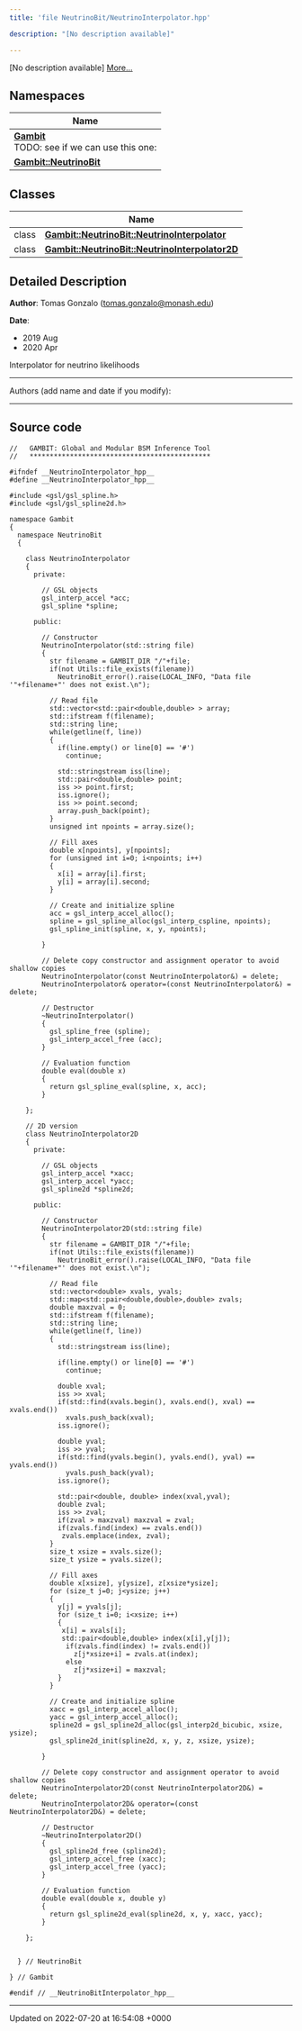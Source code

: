 ```yaml
---
title: 'file NeutrinoBit/NeutrinoInterpolator.hpp'

description: "[No description available]"

---
```







[No description available] [More...](#detailed-description)

## Namespaces

| Name           |
| -------------- |
| **[Gambit](/documentation/code/namespaces/namespacegambit/)** <br>TODO: see if we can use this one:  |
| **[Gambit::NeutrinoBit](/documentation/code/namespaces/namespacegambit_1_1neutrinobit/)**  |

## Classes

|                | Name           |
| -------------- | -------------- |
| class | **[Gambit::NeutrinoBit::NeutrinoInterpolator](/documentation/code/classes/classgambit_1_1neutrinobit_1_1neutrinointerpolator/)**  |
| class | **[Gambit::NeutrinoBit::NeutrinoInterpolator2D](/documentation/code/classes/classgambit_1_1neutrinobit_1_1neutrinointerpolator2d/)**  |

## Detailed Description


**Author**: Tomas Gonzalo ([tomas.gonzalo@monash.edu](mailto:tomas.gonzalo@monash.edu)) 

**Date**: 

  * 2019 Aug 
  * 2020 Apr


Interpolator for neutrino likelihoods



------------------

Authors (add name and date if you modify):



------------------




## Source code

```
//   GAMBIT: Global and Modular BSM Inference Tool
//   *********************************************

#ifndef __NeutrinoInterpolator_hpp__
#define __NeutrinoInterpolator_hpp__

#include <gsl/gsl_spline.h>
#include <gsl/gsl_spline2d.h>

namespace Gambit
{
  namespace NeutrinoBit
  {

    class NeutrinoInterpolator
    {
      private:

        // GSL objects
        gsl_interp_accel *acc;
        gsl_spline *spline;

      public:

        // Constructor
        NeutrinoInterpolator(std::string file)
        {
          str filename = GAMBIT_DIR "/"+file;
          if(not Utils::file_exists(filename))
            NeutrinoBit_error().raise(LOCAL_INFO, "Data file '"+filename+"' does not exist.\n");

          // Read file
          std::vector<std::pair<double,double> > array;
          std::ifstream f(filename);
          std::string line;
          while(getline(f, line))
          {
            if(line.empty() or line[0] == '#')
              continue;

            std::stringstream iss(line);
            std::pair<double,double> point;
            iss >> point.first;
            iss.ignore();
            iss >> point.second;
            array.push_back(point);
          }
          unsigned int npoints = array.size();

          // Fill axes
          double x[npoints], y[npoints];
          for (unsigned int i=0; i<npoints; i++)
          {
            x[i] = array[i].first;
            y[i] = array[i].second;
          }
 
          // Create and initialize spline
          acc = gsl_interp_accel_alloc();
          spline = gsl_spline_alloc(gsl_interp_cspline, npoints);
          gsl_spline_init(spline, x, y, npoints);

        }

        // Delete copy constructor and assignment operator to avoid shallow copies
        NeutrinoInterpolator(const NeutrinoInterpolator&) = delete;
        NeutrinoInterpolator& operator=(const NeutrinoInterpolator&) = delete;     

        // Destructor
        ~NeutrinoInterpolator()
        {
          gsl_spline_free (spline);
          gsl_interp_accel_free (acc);
        }

        // Evaluation function
        double eval(double x)
        {
          return gsl_spline_eval(spline, x, acc);
        }

    };

    // 2D version
    class NeutrinoInterpolator2D
    {
      private:

        // GSL objects
        gsl_interp_accel *xacc;
        gsl_interp_accel *yacc;
        gsl_spline2d *spline2d;

      public:

        // Constructor
        NeutrinoInterpolator2D(std::string file)
        {
          str filename = GAMBIT_DIR "/"+file;
          if(not Utils::file_exists(filename))
            NeutrinoBit_error().raise(LOCAL_INFO, "Data file '"+filename+"' does not exist.\n");

          // Read file
          std::vector<double> xvals, yvals;
          std::map<std::pair<double,double>,double> zvals;
          double maxzval = 0;
          std::ifstream f(filename);
          std::string line;
          while(getline(f, line))
          {
            std::stringstream iss(line);

            if(line.empty() or line[0] == '#')
              continue;

            double xval;
            iss >> xval;
            if(std::find(xvals.begin(), xvals.end(), xval) == xvals.end())
              xvals.push_back(xval);
            iss.ignore();

            double yval;
            iss >> yval;
            if(std::find(yvals.begin(), yvals.end(), yval) == yvals.end())
              yvals.push_back(yval);
            iss.ignore();

            std::pair<double, double> index(xval,yval);
            double zval;
            iss >> zval;
            if(zval > maxzval) maxzval = zval;
            if(zvals.find(index) == zvals.end())
             zvals.emplace(index, zval);
          }
          size_t xsize = xvals.size();
          size_t ysize = yvals.size();

          // Fill axes
          double x[xsize], y[ysize], z[xsize*ysize];
          for (size_t j=0; j<ysize; j++)
          {
            y[j] = yvals[j];
            for (size_t i=0; i<xsize; i++)
            {
             x[i] = xvals[i];
             std::pair<double,double> index(x[i],y[j]);
              if(zvals.find(index) != zvals.end())
                z[j*xsize+i] = zvals.at(index);
              else
                z[j*xsize+i] = maxzval;
            }
          }
 
          // Create and initialize spline
          xacc = gsl_interp_accel_alloc();
          yacc = gsl_interp_accel_alloc();
          spline2d = gsl_spline2d_alloc(gsl_interp2d_bicubic, xsize, ysize);
          gsl_spline2d_init(spline2d, x, y, z, xsize, ysize);

        }

        // Delete copy constructor and assignment operator to avoid shallow copies
        NeutrinoInterpolator2D(const NeutrinoInterpolator2D&) = delete;
        NeutrinoInterpolator2D& operator=(const NeutrinoInterpolator2D&) = delete;     

        // Destructor
        ~NeutrinoInterpolator2D()
        {
          gsl_spline2d_free (spline2d);
          gsl_interp_accel_free (xacc);
          gsl_interp_accel_free (yacc);
        }

        // Evaluation function
        double eval(double x, double y)
        {
          return gsl_spline2d_eval(spline2d, x, y, xacc, yacc);
        }

    };


  } // NeutrinoBit

} // Gambit

#endif // __NeutrinoBitInterpolator_hpp__
```


-------------------------------

Updated on 2022-07-20 at 16:54:08 +0000
